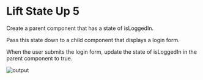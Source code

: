 # Lift State Up 5

Create a parent component that has a state of isLoggedIn. 

Pass this state down to a child component that displays a login form. 

When the user submits the login form, update the state of isLoggedIn in the parent component to true.

![output](https://storage.googleapis.com/acciojob-open-file-collections/lift-state-up-5.gif)
